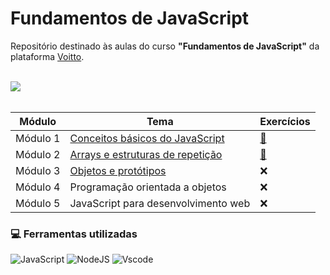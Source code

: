 # Fundamentos de JavaScript

Repositório destinado às aulas do curso **"Fundamentos de JavaScript"** da plataforma [Voitto](https://www.voitto.com.br/).

<div><br>
    <img src="https://64.media.tumblr.com/ce5ed173646436caeec880493de4b354/f33aac59ae8d1bf2-2e/s540x810/646dc0b42f495b5c44e73851eebafa373609ceb9.pnj" />
</div><br>

| Módulo   | Tema | Exercícios |
| -------  | ---- | ---------- |
| Módulo 1 | [Conceitos básicos do JavaScript](https://github.com/micheledarosa/voitto-js-fundamentos/tree/master/Modulo%201) | [📝](https://github.com/micheledarosa/voitto-js-fundamentos/tree/master/Modulo%201/Exercicios) |
| Módulo 2 | [Arrays e estruturas de repetição](https://github.com/micheledarosa/voitto-js-fundamentos/tree/master/Modulo%202) | [📝](https://github.com/micheledarosa/voitto-js-fundamentos/tree/master/Modulo%202/Exercicios) |
| Módulo 3 | [Objetos e protótipos](https://github.com/micheledarosa/voitto-js-fundamentos/tree/master/Modulo%203) | ❌ |
| Módulo 4 | Programação orientada a objetos | ❌ |
| Módulo 5 | JavaScript para desenvolvimento web | ❌ |

### 💻 Ferramentas utilizadas

![JavaScript](https://img.shields.io/badge/JavaScript-F7DF1E?style=for-the-badge&logo=javascript&logoColor=black) ![NodeJS](https://img.shields.io/badge/node.js-6DA55F?style=for-the-badge&logo=node.js&logoColor=white) ![Vscode](https://img.shields.io/badge/Vscode-007ACC?style=for-the-badge&logo=visual-studio-code&logoColor=white) 